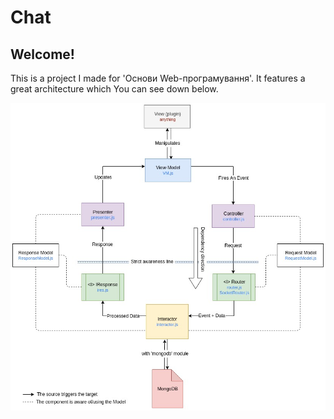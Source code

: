 # Chat

## Welcome!

This is a project I made for 'Основи Web-програмування'. It features a great architecture which You can see down below.

![](/images/Messenger3.jpg)

